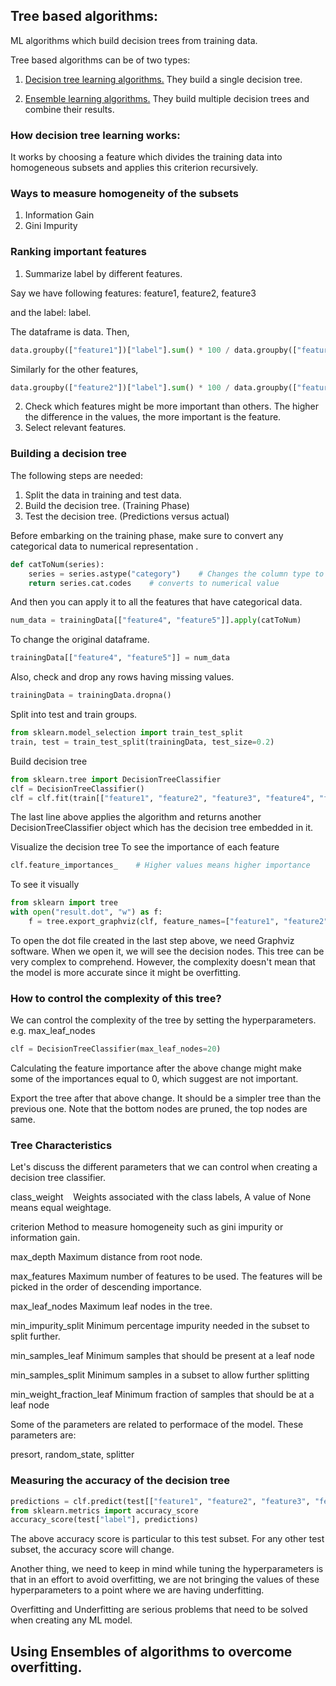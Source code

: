 ## Tree based algorithms:
ML algorithms which build decision trees from training data.

Tree based algorithms can be of two types:
1. <u>Decision tree learning algorithms.</u>  They build a single decision tree.

2. <u>Ensemble learning algorithms.</u>  They build multiple decision trees and combine their results.

### How decision tree learning works:
It works by choosing a feature which divides the training data into homogeneous subsets and applies this criterion recursively.

### Ways to measure homogeneity of the subsets
1. Information Gain
2. Gini Impurity

### Ranking important features
1. Summarize label by different features.

Say we have following features: feature1, feature2, feature3

and the label: label.

The dataframe is data.
Then,
```python
data.groupby(["feature1"])["label"].sum() * 100 / data.groupby(["feature1"])["label"].count()
```
Similarly for the other features,
```python
data.groupby(["feature2"])["label"].sum() * 100 / data.groupby(["feature2"])["label"].count()
```

2. Check which features might be more important than others. The higher the difference in the values, the more important is the feature.
3. Select relevant features.

### Building a decision tree
The following steps are needed:
1. Split the data in training and test data.
2. Build the decision tree. (Training Phase)
3. Test the decision tree. (Predictions versus actual)

Before embarking on the training phase, make sure to convert any categorical data to numerical representation .
```python
def catToNum(series):
    series = series.astype("category")    # Changes the column type to category
    return series.cat.codes    # converts to numerical value
```

And then you can apply it to all the features that have categorical data.
```python
num_data = trainingData[["feature4", "feature5"]].apply(catToNum)
```

To change the original dataframe.
```python
trainingData[["feature4", "feature5"]] = num_data
```

Also, check and drop any rows having missing values.
```python
trainingData = trainingData.dropna()
```

Split into test and train groups.
```python
from sklearn.model_selection import train_test_split
train, test = train_test_split(trainingData, test_size=0.2)
```

Build decision tree
```python
from sklearn.tree import DecisionTreeClassifier
clf = DecisionTreeClassifier()
clf = clf.fit(train[["feature1", "feature2", "feature3", "feature4", "feature5"]], train["label"])
```

The last line above applies the algorithm and returns another DecisionTreeClassifier object which has the decision tree embedded in it.

Visualize the decision tree
To see the importance of each feature
```python
clf.feature_importances_    # Higher values means higher importance
```

To see it visually
```python
from sklearn import tree
with open("result.dot", "w") as f:
    f = tree.export_graphviz(clf, feature_names=["feature1", "feature2", "feature3", "feature4", "feature5"], outfile=f)
```

To open the dot file created in the last step above, we need Graphviz software.
When we open it, we will see the decision nodes. This tree can be very complex to comprehend.
However, the complexity doesn't mean that the model is more accurate since it might be overfitting.

### How to control the complexity of this tree?
We can control the complexity of the tree by setting the hyperparameters.
e.g. max_leaf_nodes
```python
clf = DecisionTreeClassifier(max_leaf_nodes=20)
```
Calculating the feature importance after the above change might make some of the importances equal to 0, which suggest are not important.

Export the tree after that above change. It should be a simpler tree than the previous one.
Note that the bottom nodes are pruned, the top nodes are same.

### Tree Characteristics
Let's discuss the different parameters that we can control when creating a decision tree classifier.

class_weight &nbsp;&nbsp;&nbsp;Weights associated with the class labels, A value of None means equal weightage.

criterion    Method to measure homogeneity such as gini impurity or information gain.

max_depth    Maximum distance from root node.

max_features    Maximum number of features to be used. The features will be picked in the order of descending importance.

max_leaf_nodes    Maximum leaf nodes in the tree.

min_impurity_split    Minimum percentage impurity needed in the subset to split further.

min_samples_leaf    Minimum samples that should be present at a leaf node

min_samples_split    Minimum samples in a subset to allow further splitting

min_weight_fraction_leaf    Minimum fraction of samples that should be at a leaf node

Some of the parameters are related to performace of the model. These parameters are:

presort, random_state, splitter

### Measuring the accuracy of the decision tree
```python
predictions = clf.predict(test[["feature1", "feature2", "feature3", "feature4", "feature5"]])
from sklearn.metrics import accuracy_score
accuracy_score(test["label"], predictions)
```

The above accuracy score is particular to this test subset. For any other test subset, the accuracy score will change.

Another thing, we need to keep in mind while tuning the hyperparameters is that in an effort to avoid overfitting, we are not bringing the values of these hyperparameters to a point where we are having underfitting.

Overfitting and Underfitting are serious problems that need to be solved when creating any ML model.

## Using Ensembles of algorithms to overcome overfitting.
